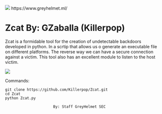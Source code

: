 <img src="https://1.bp.blogspot.com/-lV0q_RogHz0/XyhioZEr6yI/AAAAAAAACog/aUBE3KRem1IA3y03-I5sYSLCWA_ZsHJcwCLcBGAsYHQ/s640/dfbcbdf.png" />
https://www.greyhelmet.ml/

# Zcat By: GZaballa (Killerpop)


Zcat is a formidable tool for the creation of undetectable 
backdoors developed in python. In a scrtip that allows us 
o generate an executable file on different platforms. 
The reverse way we can have a secure connection against a victim.
This tool also has an excellent module to listen to the host victim.


<img src="https://4.bp.blogspot.com/-V0UffFnTEZU/WnHFWou7hXI/AAAAAAAAAoQ/i4bbgtXdvvM6PSqJqRtn42Y19E_5SgeogCLcBGAs/s1600/Captura%2Bde%2Bpantalla%2B2018-01-31%2B10%253A31%253A28.png" />


Commands:

	git clone https://github.com/Killerpop/Zcat.git
	cd Zcat
	python Zcat.py

                          By: Staff GreyHelmet SEC
